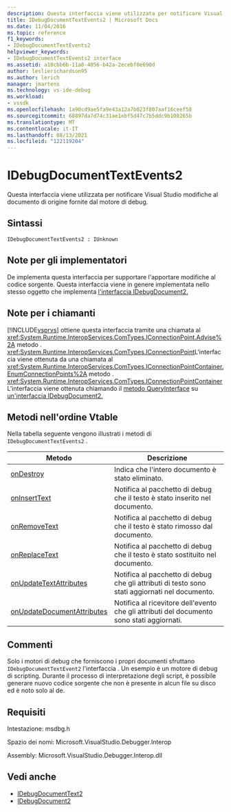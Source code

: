 ```yaml
---
description: Questa interfaccia viene utilizzata per notificare Visual Studio modifiche al documento di origine fornite dal motore di debug.
title: IDebugDocumentTextEvents2 | Microsoft Docs
ms.date: 11/04/2016
ms.topic: reference
f1_keywords:
- IDebugDocumentTextEvents2
helpviewer_keywords:
- IDebugDocumentTextEvents2 interface
ms.assetid: a10cbb6b-11a8-4056-b42a-2ecebf0e690d
author: leslierichardson95
ms.author: lerich
manager: jmartens
ms.technology: vs-ide-debug
ms.workload:
- vssdk
ms.openlocfilehash: 1a90cd9ae5fa9e43a12a7b023f807aaf16ceef58
ms.sourcegitcommit: 68897da7d74c31ae1ebf5d47c7b5ddc9b108265b
ms.translationtype: MT
ms.contentlocale: it-IT
ms.lasthandoff: 08/13/2021
ms.locfileid: "122119204"
---
```

# <a name="idebugdocumenttextevents2"></a>IDebugDocumentTextEvents2
Questa interfaccia viene utilizzata per notificare Visual Studio modifiche al documento di origine fornite dal motore di debug.

## <a name="syntax"></a>Sintassi

```
IDebugDocumentTextEvents2 : IUnknown
```

## <a name="notes-for-implementers"></a>Note per gli implementatori
 De implementa questa interfaccia per supportare l'apportare modifiche al codice sorgente. Questa interfaccia viene in genere implementata nello stesso oggetto che implementa [l'interfaccia IDebugDocument2.](../../../extensibility/debugger/reference/idebugdocument2.md)

## <a name="notes-for-callers"></a>Note per i chiamanti
 [!INCLUDE[vsprvs](../../../code-quality/includes/vsprvs_md.md)] ottiene questa interfaccia tramite una chiamata al <xref:System.Runtime.InteropServices.ComTypes.IConnectionPoint.Advise%2A> metodo . <xref:System.Runtime.InteropServices.ComTypes.IConnectionPoint>L'interfaccia viene ottenuta da una chiamata al <xref:System.Runtime.InteropServices.ComTypes.IConnectionPointContainer.EnumConnectionPoints%2A> metodo . <xref:System.Runtime.InteropServices.ComTypes.IConnectionPointContainer>L'interfaccia viene ottenuta chiamando il [metodo QueryInterface](/cpp/atl/queryinterface) su [un'interfaccia IDebugDocument2.](../../../extensibility/debugger/reference/idebugdocument2.md)

## <a name="methods-in-vtable-order"></a>Metodi nell'ordine Vtable
 Nella tabella seguente vengono illustrati i metodi di `IDebugDocumentTextEvents2` .

|Metodo|Descrizione|
|------------|-----------------|
|[onDestroy](../../../extensibility/debugger/reference/idebugdocumenttextevents2-ondestroy.md)|Indica che l'intero documento è stato eliminato.|
|[onInsertText](../../../extensibility/debugger/reference/idebugdocumenttextevents2-oninserttext.md)|Notifica al pacchetto di debug che il testo è stato inserito nel documento.|
|[onRemoveText](../../../extensibility/debugger/reference/idebugdocumenttextevents2-onremovetext.md)|Notifica al pacchetto di debug che il testo è stato rimosso dal documento.|
|[onReplaceText](../../../extensibility/debugger/reference/idebugdocumenttextevents2-onreplacetext.md)|Notifica al pacchetto di debug che il testo è stato sostituito nel documento.|
|[onUpdateTextAttributes](../../../extensibility/debugger/reference/idebugdocumenttextevents2-onupdatetextattributes.md)|Notifica al pacchetto di debug che gli attributi di testo sono stati aggiornati nel documento.|
|[onUpdateDocumentAttributes](../../../extensibility/debugger/reference/idebugdocumenttextevents2-onupdatedocumentattributes.md)|Notifica al ricevitore dell'evento che gli attributi del documento sono stati aggiornati.|

## <a name="remarks"></a>Commenti
 Solo i motori di debug che forniscono i propri documenti sfruttano `IDebugDocumentTextEvent2` l'interfaccia . Un esempio è un motore di debug di scripting. Durante il processo di interpretazione degli script, è possibile generare nuovo codice sorgente che non è presente in alcun file su disco ed è noto solo al de.

## <a name="requirements"></a>Requisiti
 Intestazione: msdbg.h

 Spazio dei nomi: Microsoft.VisualStudio.Debugger.Interop

 Assembly: Microsoft.VisualStudio.Debugger.Interop.dll

## <a name="see-also"></a>Vedi anche
- [IDebugDocumentText2](../../../extensibility/debugger/reference/idebugdocumenttext2.md)
- [IDebugDocument2](../../../extensibility/debugger/reference/idebugdocument2.md)
